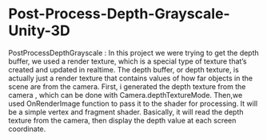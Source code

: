 # Post-Process-Depth-Grayscale-Unity-3D
PostProcessDepthGrayscale :
In this project we were trying to get the depth buffer, we used a render texture, which is a special type of texture that’s created and updated in realtime. The depth buffer, or depth texture, is actually just a render texture that contains values of how far objects in the scene are from the camera. First, i generated the depth texture from the camera , which can be done with Camera.depthTextureMode. Then,we used OnRenderImage function to pass it to the shader for processing. It will be a simple vertex and fragment shader. Basically, it will read the depth texture from the camera, then display the depth value at each screen coordinate.
